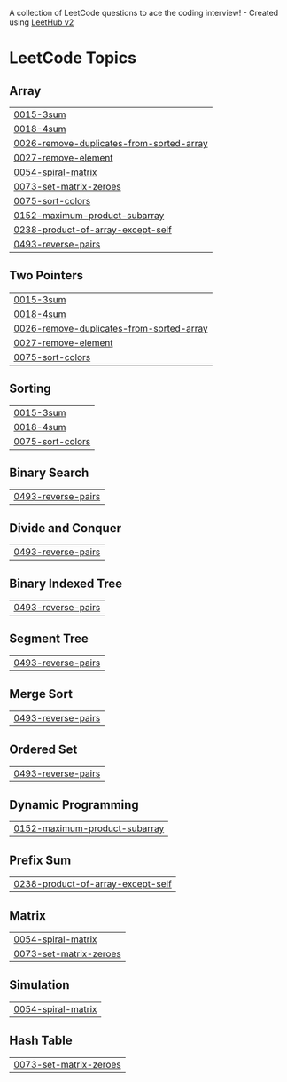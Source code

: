 A collection of LeetCode questions to ace the coding interview! - Created using [LeetHub v2](https://github.com/arunbhardwaj/LeetHub-2.0)
<!---LeetCode Topics Start-->
# LeetCode Topics
## Array
|  |
| ------- |
| [0015-3sum](https://github.com/Dipak-8/DSA-Array/tree/master/0015-3sum) |
| [0018-4sum](https://github.com/Dipak-8/DSA-Array/tree/master/0018-4sum) |
| [0026-remove-duplicates-from-sorted-array](https://github.com/Dipak-8/DSA-Array/tree/master/0026-remove-duplicates-from-sorted-array) |
| [0027-remove-element](https://github.com/Dipak-8/DSA-Array/tree/master/0027-remove-element) |
| [0054-spiral-matrix](https://github.com/Dipak-8/DSA-Array/tree/master/0054-spiral-matrix) |
| [0073-set-matrix-zeroes](https://github.com/Dipak-8/DSA-Array/tree/master/0073-set-matrix-zeroes) |
| [0075-sort-colors](https://github.com/Dipak-8/DSA-Array/tree/master/0075-sort-colors) |
| [0152-maximum-product-subarray](https://github.com/Dipak-8/DSA-Array/tree/master/0152-maximum-product-subarray) |
| [0238-product-of-array-except-self](https://github.com/Dipak-8/DSA-Array/tree/master/0238-product-of-array-except-self) |
| [0493-reverse-pairs](https://github.com/Dipak-8/DSA-Array/tree/master/0493-reverse-pairs) |
## Two Pointers
|  |
| ------- |
| [0015-3sum](https://github.com/Dipak-8/DSA-Array/tree/master/0015-3sum) |
| [0018-4sum](https://github.com/Dipak-8/DSA-Array/tree/master/0018-4sum) |
| [0026-remove-duplicates-from-sorted-array](https://github.com/Dipak-8/DSA-Array/tree/master/0026-remove-duplicates-from-sorted-array) |
| [0027-remove-element](https://github.com/Dipak-8/DSA-Array/tree/master/0027-remove-element) |
| [0075-sort-colors](https://github.com/Dipak-8/DSA-Array/tree/master/0075-sort-colors) |
## Sorting
|  |
| ------- |
| [0015-3sum](https://github.com/Dipak-8/DSA-Array/tree/master/0015-3sum) |
| [0018-4sum](https://github.com/Dipak-8/DSA-Array/tree/master/0018-4sum) |
| [0075-sort-colors](https://github.com/Dipak-8/DSA-Array/tree/master/0075-sort-colors) |
## Binary Search
|  |
| ------- |
| [0493-reverse-pairs](https://github.com/Dipak-8/DSA-Array/tree/master/0493-reverse-pairs) |
## Divide and Conquer
|  |
| ------- |
| [0493-reverse-pairs](https://github.com/Dipak-8/DSA-Array/tree/master/0493-reverse-pairs) |
## Binary Indexed Tree
|  |
| ------- |
| [0493-reverse-pairs](https://github.com/Dipak-8/DSA-Array/tree/master/0493-reverse-pairs) |
## Segment Tree
|  |
| ------- |
| [0493-reverse-pairs](https://github.com/Dipak-8/DSA-Array/tree/master/0493-reverse-pairs) |
## Merge Sort
|  |
| ------- |
| [0493-reverse-pairs](https://github.com/Dipak-8/DSA-Array/tree/master/0493-reverse-pairs) |
## Ordered Set
|  |
| ------- |
| [0493-reverse-pairs](https://github.com/Dipak-8/DSA-Array/tree/master/0493-reverse-pairs) |
## Dynamic Programming
|  |
| ------- |
| [0152-maximum-product-subarray](https://github.com/Dipak-8/DSA-Array/tree/master/0152-maximum-product-subarray) |
## Prefix Sum
|  |
| ------- |
| [0238-product-of-array-except-self](https://github.com/Dipak-8/DSA-Array/tree/master/0238-product-of-array-except-self) |
## Matrix
|  |
| ------- |
| [0054-spiral-matrix](https://github.com/Dipak-8/DSA-Array/tree/master/0054-spiral-matrix) |
| [0073-set-matrix-zeroes](https://github.com/Dipak-8/DSA-Array/tree/master/0073-set-matrix-zeroes) |
## Simulation
|  |
| ------- |
| [0054-spiral-matrix](https://github.com/Dipak-8/DSA-Array/tree/master/0054-spiral-matrix) |
## Hash Table
|  |
| ------- |
| [0073-set-matrix-zeroes](https://github.com/Dipak-8/DSA-Array/tree/master/0073-set-matrix-zeroes) |
<!---LeetCode Topics End-->